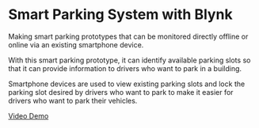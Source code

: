 # Smart Parking System with Blynk

Making smart parking prototypes that can be monitored directly offline or online via an existing smartphone device.

With this smart parking prototype, it can identify available parking slots so that it can provide information to drivers who want to park in a building. 

Smartphone devices are used to view existing parking slots and lock the parking slot desired by drivers who want to park to make it easier for drivers who want to park their vehicles.

[Video Demo](https://youtu.be/zug8zL08NJg)
